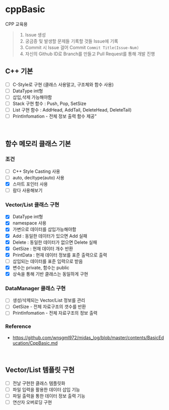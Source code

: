 # cppBasic
CPP 교육용

> 1. Issue 생성
> 2. 궁금증 및 발생할 문제들 기록할 것들 Issue에 기록
> 3. Commit 시 Issue 걸어 Commit `Commit Title(Issue-Num)`
> 4. 자신의 Github ID로 Branch를 만들고 Pull Request를 통해 개발 진행


## C++ 기본
- [ ] C-Style로 구현 (클래스 사용말고, 구조체와 함수 사용)  
- [ ] DataType int형  
- [ ] 삽입,삭제 가능해야함  
- [ ] Stack 구현 함수 : Push, Pop, SetSize  
- [ ] List 구현 함수 : AddHead, AddTail, DeleteHead, DeleteTail)  
- [ ] PrintInfomation - 전체 정보 출력 함수 제공"  
  
<br/>

## 함수 메모리 클래스 기본
### 조건
- [ ] C++ Style Casting 사용  
- [ ] auto, decltype(auto) 사용  
- [x] 스마트 포인터 사용  
- [ ] 람다 사용해보기
### Vector/List 클래스 구현
- [x] DataType int형  
- [x] namespace 사용  
- [x] 가변으로 데이터를 삽입가능해야함  
- [x] Add : 동일한 데이터가 있으면 Add 실패  
- [x] Delete : 동일한 데이터가 없으면 Delete 실패  
- [x] GetSize : 현재 데이터 개수 반환  
- [x] PrintData : 현재 데이터 정보를 표준 출력으로 출력  
- [ ] 삽입되는 데이터를 표준 입력으로 받음  
- [x] 변수는 private, 함수는 public  
- [x] 상속을 통해 기반 클래스는 동일하게 구현  
### DataManager 클래스 구현
- [ ] 생성/삭제되는 Vector/List 정보를 관리
- [ ] GetSize - 전체 자료구조의 갯수를 반환
- [ ] PrintInfomation - 전체 자료구조의 정보 출력

### Reference
* <https://github.com/wnsgml972/midas_log/blob/master/contents/BasicEducation/CppBasic.md>


<br/>

## Vector/List 템플릿 구현
- [ ] 전날 구현한 클래스 템플릿화  
- [ ] 파일 입력을 활용한 데이터 삽입 기능  
- [ ] 파일 출력을 통한 데이터 정보 출력 기능  
- [ ] 연산자 오버로딩 구현  
